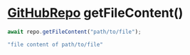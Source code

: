 # [GitHubRepo](./GitHubRepo.md) getFileContent()

``` typescript
await repo.getFileContent("path/to/file");
```

``` typescript
"file content of path/to/file"
```
